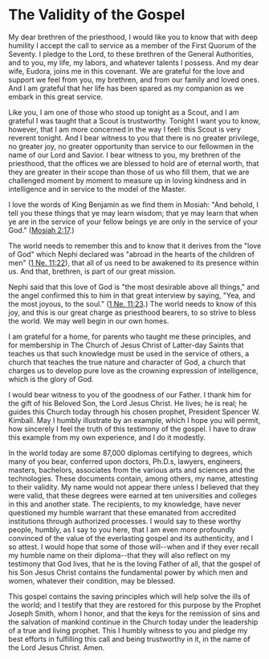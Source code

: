 # The Validity of the Gospel

My dear brethren of the priesthood, I would like you to know that with deep
humility I accept the call to service as a member of the First Quorum of the
Seventy. I pledge to the Lord, to these brethren of the General Authorities,
and to you, my life, my labors, and whatever talents I possess. And my dear
wife, Eudora, joins me in this covenant. We are grateful for the love and
support we feel from you, my brethren, and from our family and loved ones. And
I am grateful that her life has been spared as my companion as we embark in
this great service.

Like you, I am one of those who stood up tonight as a Scout, and I am grateful
I was taught that a Scout is trustworthy. Tonight I want you to know, however,
that I am more concerned in the way I feel: this Scout is very reverent
tonight. And I bear witness to you that there is no greater privilege, no
greater joy, no greater opportunity than service to our fellowmen in the name
of our Lord and Savior. I bear witness to you, my brethren of the priesthood,
that the offices we are blessed to hold are of eternal worth, that they are
greater in their scope than those of us who fill them, that we are challenged
moment by moment to measure up in loving kindness and in intelligence and in
service to the model of the Master.

I love the words of King Benjamin as we find them in Mosiah: "And behold, I
tell you these things that ye may learn wisdom; that ye may learn that when ye
are in the service of your fellow beings ye are only in the service of your
God." ([Mosiah
2:17](https://www.lds.org/scriptures/bofm/mosiah/2.17?lang=eng#16).)

The world needs to remember this and to know that it derives from the "love of
God" which Nephi declared was "abroad in the hearts of the children of men"
([1 Ne. 11:22](https://www.lds.org/scriptures/bofm/1-ne/11.22?lang=eng#21)),
that all of us need to be awakened to its presence within us. And that,
brethren, is part of our great mission.

Nephi said that this love of God is "the most desirable above all things," and
the angel confirmed this to him in that great interview by saying, "Yea, and
the most joyous, to the soul." ([1 Ne.
11:23](https://www.lds.org/scriptures/bofm/1-ne/11.23?lang=eng#22).) The world
needs to know of this joy, and this is our great charge as priesthood bearers,
to so strive to bless the world. We may well begin in our own homes.

I am grateful for a home, for parents who taught me these principles, and for
membership in The Church of Jesus Christ of Latter-day Saints that teaches us
that such knowledge must be used in the service of others, a church that
teaches the true nature and character of God, a church that charges us to
develop pure love as the crowning expression of intelligence, which is the
glory of God.

I would bear witness to you of the goodness of our Father. I thank him for the
gift of his Beloved Son, the Lord Jesus Christ. He lives; he is real; he
guides this Church today through his chosen prophet, President Spencer W.
Kimball. May I humbly illustrate by an example, which I hope you will permit,
how sincerely I feel the truth of this testimony of the gospel. I have to draw
this example from my own experience, and I do it modestly.

In the world today are some 87,000 diplomas certifying to degrees, which many
of you bear, conferred upon doctors, Ph.D.s, lawyers, engineers, masters,
bachelors, associates from the various arts and sciences and the technologies.
These documents contain, among others, my name, attesting to their validity.
My name would not appear there unless I believed that they were valid, that
these degrees were earned at ten universities and colleges in this and another
state. The recipients, to my knowledge, have never questioned my humble
warrant that these emanated from accredited institutions through authorized
processes. I would say to these worthy people, humbly, as I say to you here,
that I am even more profoundly convinced of the value of the everlasting
gospel and its authenticity, and I so attest. I would hope that some of those
will--when and if they ever recall my humble name on their diploma--that they
will also reflect on my testimony that God lives, that he is the loving Father
of all, that the gospel of his Son Jesus Christ contains the fundamental power
by which men and women, whatever their condition, may be blessed.

This gospel contains the saving principles which will help solve the ills of
the world; and I testify that they are restored for this purpose by the
Prophet Joseph Smith, whom I honor, and that the keys for the remission of
sins and the salvation of mankind continue in the Church today under the
leadership of a true and living prophet. This I humbly witness to you and
pledge my best efforts in fulfilling this call and being trustworthy in it, in
the name of the Lord Jesus Christ. Amen.

